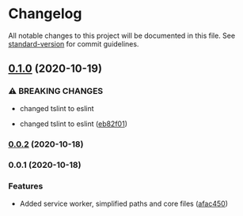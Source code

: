 # Changelog

All notable changes to this project will be documented in this file. See [standard-version](https://github.com/conventional-changelog/standard-version) for commit guidelines.

## [0.1.0](https://github.com/Microwawe/angular-quickstart/compare/v0.0.2...v0.1.0) (2020-10-19)


### ⚠ BREAKING CHANGES

* changed tslint to eslint

* changed tslint to eslint ([eb82f01](https://github.com/Microwawe/angular-quickstart/commit/eb82f01dc80ba6c84b7dbf0429b0970927078740))

### [0.0.2](https://github.com/Microwawe/angular-quickstart/compare/v0.0.1...v0.0.2) (2020-10-18)

### 0.0.1 (2020-10-18)


### Features

* Added service worker, simplified paths and core files ([afac450](https://github.com/Microwawe/angular-quickstart/commit/afac450e16326332f5cdeb8c7e79efb464a148e9))
